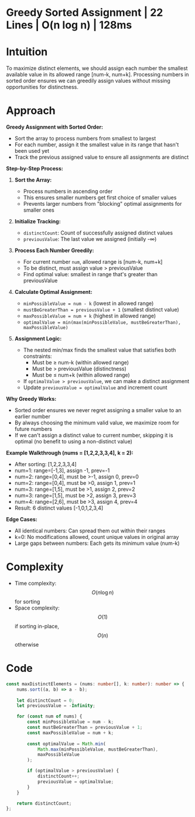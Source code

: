 # Greedy Sorted Assignment | 22 Lines | O(n log n) | 128ms

# Intuition
To maximize distinct elements, we should assign each number the smallest available value in its allowed range [num-k, num+k]. Processing numbers in sorted order ensures we can greedily assign values without missing opportunities for distinctness.

# Approach
**Greedy Assignment with Sorted Order:**
- Sort the array to process numbers from smallest to largest
- For each number, assign it the smallest value in its range that hasn't been used yet
- Track the previous assigned value to ensure all assignments are distinct

**Step-by-Step Process:**

1. **Sort the Array:**
   - Process numbers in ascending order
   - This ensures smaller numbers get first choice of smaller values
   - Prevents larger numbers from "blocking" optimal assignments for smaller ones

2. **Initialize Tracking:**
   - `distinctCount`: Count of successfully assigned distinct values
   - `previousValue`: The last value we assigned (initially -∞)

3. **Process Each Number Greedily:**
   - For current number `num`, allowed range is [num-k, num+k]
   - To be distinct, must assign value > previousValue
   - Find optimal value: smallest in range that's greater than previousValue

4. **Calculate Optimal Assignment:**
   - `minPossibleValue = num - k` (lowest in allowed range)
   - `mustBeGreaterThan = previousValue + 1` (smallest distinct value)
   - `maxPossibleValue = num + k` (highest in allowed range)
   - `optimalValue = min(max(minPossibleValue, mustBeGreaterThan), maxPossibleValue)`

5. **Assignment Logic:**
   - The nested min/max finds the smallest value that satisfies both constraints:
     - Must be ≥ num-k (within allowed range)
     - Must be > previousValue (distinctness)
     - Must be ≤ num+k (within allowed range)
   - If `optimalValue > previousValue`, we can make a distinct assignment
   - Update `previousValue = optimalValue` and increment count

**Why Greedy Works:**
- Sorted order ensures we never regret assigning a smaller value to an earlier number
- By always choosing the minimum valid value, we maximize room for future numbers
- If we can't assign a distinct value to current number, skipping it is optimal (no benefit to using a non-distinct value)

**Example Walkthrough (nums = [1,2,2,3,3,4], k = 2):**
- After sorting: [1,2,2,3,3,4]
- num=1: range=[-1,3], assign -1, prev=-1
- num=2: range=[0,4], must be >-1, assign 0, prev=0
- num=2: range=[0,4], must be >0, assign 1, prev=1
- num=3: range=[1,5], must be >1, assign 2, prev=2
- num=3: range=[1,5], must be >2, assign 3, prev=3
- num=4: range=[2,6], must be >3, assign 4, prev=4
- Result: 6 distinct values [-1,0,1,2,3,4]

**Edge Cases:**
- All identical numbers: Can spread them out within their ranges
- k=0: No modifications allowed, count unique values in original array
- Large gaps between numbers: Each gets its minimum value (num-k)

# Complexity
- Time complexity: $$O(n \log n)$$ for sorting
- Space complexity: $$O(1)$$ if sorting in-place, $$O(n)$$ otherwise

# Code
```typescript
const maxDistinctElements = (nums: number[], k: number): number => {
    nums.sort((a, b) => a - b);
    
    let distinctCount = 0;
    let previousValue = -Infinity;

    for (const num of nums) {
        const minPossibleValue = num - k;
        const mustBeGreaterThan = previousValue + 1;
        const maxPossibleValue = num + k;
        
        const optimalValue = Math.min(
            Math.max(minPossibleValue, mustBeGreaterThan),
            maxPossibleValue
        );

        if (optimalValue > previousValue) {
            distinctCount++;
            previousValue = optimalValue;
        }
    }

    return distinctCount;
};
```